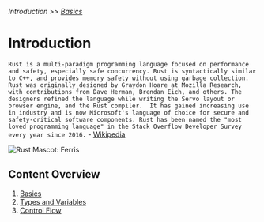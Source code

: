 _Introduction >> [Basics](./basics.md)_

# Introduction

`Rust is a multi-paradigm programming language focused on performance and safety, especially safe concurrency. Rust is syntactically similar to C++, and provides memory safety without using garbage collection.
Rust was originally designed by Graydon Hoare at Mozilla Research, with contributions from Dave Herman, Brendan Eich, and others. The designers refined the language while writing the Servo layout or browser engine, and the Rust compiler. 
It has gained increasing use in industry and is now Microsoft's language of choice for secure and safety-critical software components.
Rust has been named the "most loved programming language" in the Stack Overflow Developer Survey every year since 2016.` - [Wikipedia](https://en.wikipedia.org/wiki/Rust_(programming_language))

![Rust Mascot: Ferris](https://upload.wikimedia.org/wikipedia/commons/thumb/2/20/Rustacean-orig-noshadow.svg/220px-Rustacean-orig-noshadow.svg.png)

## Content Overview

1. [Basics](./basics.md)
1. [Types and Variables](./types-and-variables.md)
1. [Control Flow](./control-flow.md)